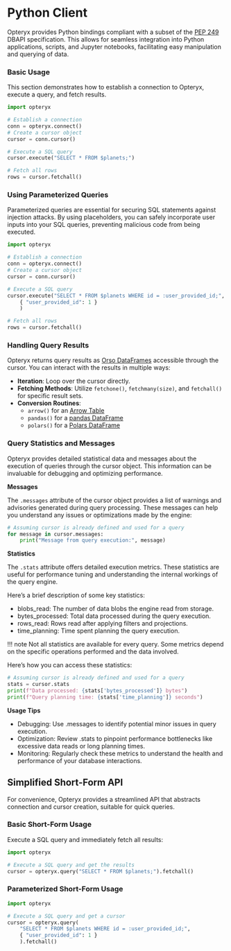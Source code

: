 # Python Client

Opteryx provides Python bindings compliant with a subset of the [PEP 249](https://peps.python.org/pep-0249/) DBAPI specification. This allows for seamless integration into Python applications, scripts, and Jupyter notebooks, facilitating easy manipulation and querying of data.

### Basic Usage

This section demonstrates how to establish a connection to Opteryx, execute a query, and fetch results.

~~~python
import opteryx

# Establish a connection
conn = opteryx.connect()
# Create a cursor object
cursor = conn.cursor()

# Execute a SQL query
cursor.execute("SELECT * FROM $planets;")

# Fetch all rows
rows = cursor.fetchall()
~~~

### Using Parameterized Queries

Parameterized queries are essential for securing SQL statements against injection attacks. By using placeholders, you can safely incorporate user inputs into your SQL queries, preventing malicious code from being executed.

~~~python
import opteryx

# Establish a connection
conn = opteryx.connect()
# Create a cursor object
cursor = conn.cursor()

# Execute a SQL query
cursor.execute("SELECT * FROM $planets WHERE id = :user_provided_id;",
    { "user_provided_id": 1 }
    )

# Fetch all rows
rows = cursor.fetchall()
~~~

### Handling Query Results

Opteryx returns query results as [Orso DataFrames](https://github.com/mabel-dev/orso) accessible through the cursor. You can interact with the results in multiple ways:

- **Iteration**: Loop over the cursor directly.
- **Fetching Methods**: Utilize `fetchone()`, `fetchmany(size)`, and `fetchall()` for specific result sets.
- **Conversion Routines**:
    - `arrow()` for an [Arrow Table](https://arrow.apache.org/docs/python/generated/pyarrow.Table.html#pyarrow.Table)
    - `pandas()` for a [pandas DataFrame](https://pandas.pydata.org/docs/reference/api/pandas.DataFrame.html)
    - `polars()` for a [Polars DataFrame](https://pola-rs.github.io/polars/py-polars/html/reference/dataframe/index.html)

### Query Statistics and Messages

Opteryx provides detailed statistical data and messages about the execution of queries through the cursor object. This information can be invaluable for debugging and optimizing performance.

**Messages**

The `.messages` attribute of the cursor object provides a list of warnings and advisories generated during query processing. These messages can help you understand any issues or optimizations made by the engine:

~~~python
# Assuming cursor is already defined and used for a query
for message in cursor.messages:
    print("Message from query execution:", message)
~~~

**Statistics**

The `.stats` attribute offers detailed execution metrics. These statistics are useful for performance tuning and understanding the internal workings of the query engine.

Here’s a brief description of some key statistics:

- blobs_read: The number of data blobs the engine read from storage.
- bytes_processed: Total data processed during the query execution.
- rows_read: Rows read after applying filters and projections.
- time_planning: Time spent planning the query execution.

!!! note
    Not all statistics are available for every query. Some metrics depend on the specific operations performed and the data involved.

Here’s how you can access these statistics:

~~~python
# Assuming cursor is already defined and used for a query
stats = cursor.stats
print(f"Data processed: {stats['bytes_processed']} bytes")
print(f"Query planning time: {stats['time_planning']} seconds")
~~~

**Usage Tips**
- Debugging: Use .messages to identify potential minor issues in query execution.
- Optimization: Review .stats to pinpoint performance bottlenecks like excessive data reads or long planning times.
- Monitoring: Regularly check these metrics to understand the health and performance of your database interactions.

## Simplified Short-Form API

For convenience, Opteryx provides a streamlined API that abstracts connection and cursor creation, suitable for quick queries.

### Basic Short-Form Usage

Execute a SQL query and immediately fetch all results:

~~~python
import opteryx

# Execute a SQL query and get the results
cursor = opteryx.query("SELECT * FROM $planets;").fetchall()
~~~

### Parameterized Short-Form Usage

~~~python
import opteryx

# Execute a SQL query and get a cursor
cursor = opteryx.query(
    "SELECT * FROM $planets WHERE id = :user_provided_id;",
    { "user_provided_id": 1 }
    ).fetchall()
~~~